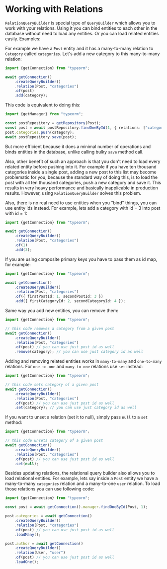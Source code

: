 # Working with Relations

`RelationQueryBuilder` is special type of `QueryBuilder` which allows you to work with your relations.
Using it you can bind entities to each other in the database without need to load any entities.
Or you can load related entities easily.
Examples:

For example we have a `Post` entity and it has a many-to-many relation to `Category` called `categories`.
Let's add a new category to this many-to-many relation:
                       
```typescript
import {getConnection} from "typeorm";

await getConnection()
    .createQueryBuilder()
    .relation(Post, "categories")
    .of(post)
    .add(category);
```

This code is equivalent to doing this:
       
```typescript
import {getManager} from "typeorm";

const postRepository = getRepository(Post);
const post = await postRepository.findOneById(1, { relations: ["categories"] });
post.categories.push(category);
await postRepository.save(post);
```

But more efficient because it does a minimal number of operations and binds entities in the database,
unlike calling bulky `save` method call.

Also, other benefit of such an approach is that you don't need to load every related entity before pushing into it.
For example if you have ten thousand categories inside a single post, adding a new post to this list may become problematic for you, 
because the standard way of doing this, is to load the post with all ten thousand categories, push a new category
and save it. This results in very heavy performance and basically inapplicable in production results.
However, using `RelationQueryBuilder` solves this problem.

Also, there is no real need to use entities when you "bind" things, you can use entity ids instead.
For example, lets add a category with id = 3 into post with id = 1:

```typescript
import {getConnection} from "typeorm";

await getConnection()
    .createQueryBuilder()
    .relation(Post, "categories")
    .of(1)
    .add(3);
```

If you are using composite primary keys you have to pass them as id map, for example:

```typescript
import {getConnection} from "typeorm";

await getConnection()
    .createQueryBuilder()
    .relation(Post, "categories")
    .of({ firstPostId: 1, secondPostId: 3 })
    .add({ firstCategoryId: 2, secondCategoryId: 4 });
```

Same way you add new entities, you can remove them:    
         
```typescript
import {getConnection} from "typeorm";

// this code removes a category from a given post
await getConnection()
    .createQueryBuilder()
    .relation(Post, "categories")
    .of(post) // you can use just post id as well
    .remove(category); // you can use just category id as well
```

Adding and removing related entities works in `many-to-many` and `one-to-many` relations.
For `one-to-one` and `many-to-one` relations use `set` instead:

```typescript
import {getConnection} from "typeorm";

// this code sets category of a given post
await getConnection()
    .createQueryBuilder()
    .relation(Post, "categories")
    .of(post) // you can use just post id as well
    .set(category); // you can use just category id as well
```

If you want to unset a relation (set it to null), simply pass `null` to a `set` method:

```typescript
import {getConnection} from "typeorm";

// this code unsets category of a given post
await getConnection()
    .createQueryBuilder()
    .relation(Post, "categories")
    .of(post) // you can use just post id as well
    .set(null);
```

Besides updating relations, the relational query builder also allows you to load relational entities.
For example, lets say inside a `Post` entity we have a many-to-many `categories` relation and a many-to-one `user` relation.
To load those relations you can use following code:

```typescript
import {getConnection} from "typeorm";

const post = await getConnection().manager.findOneById(Post, 1);

post.categories = await getConnection()
    .createQueryBuilder()
    .relation(Post, "categories")
    .of(post) // you can use just post id as well
    .loadMany();

post.author = await getConnection()
    .createQueryBuilder()
    .relation(User, "user")
    .of(post) // you can use just post id as well
    .loadOne();
```
